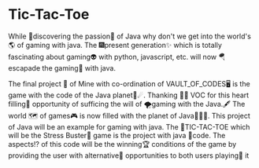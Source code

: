 # Tic-Tac-Toe

While 🔮discovering the passion🚩 of Java why don't we get into the world's 🌎 of gaming with java. The 🎆present generation✨ which is totally fascinating about gaming👽 with python, javascript, etc. will now 🪂escapade the gaming👾 with java. 

The final project 📝 of Mine with co-ordination of VAULT_OF_CODES🖥 is the game with the code of the Java planet🌌☄. Thanking 🙏🏻 VOC for this heart filling🤖 opportunity of sufficing the will of 🌪gaming with the Java.🖋
The world 🗺 of games🎮 is now filled with the planet of Java🧑🏻‍💻. 
This project of Java will be an example for gaming with java. The 👾TIC-TAC-TOE which will be the Stress Buster🧠 game is the project with java 🤖code. 
The aspects⁉ of this code will be the winning🏆 conditions of the game by providing the user with alternative🔄 opportunities to both users playing🎲 it
